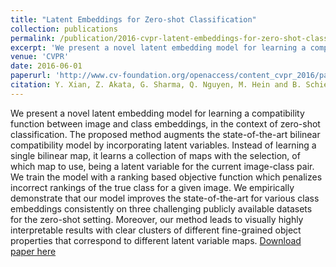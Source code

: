 ```yaml
---
title: "Latent Embeddings for Zero-shot Classification"
collection: publications
permalink: /publication/2016-cvpr-latent-embeddings-for-zero-shot-classification
excerpt: 'We present a novel latent embedding model for learning a compatibility function between image and class embeddings, in the context of zero-shot classification. The proposed method augments the state-of-the-art bilinear compatibility model by incorporating latent variables. Instead of learning a single bilinear map, it learns a collection of maps with the selection, of which map to use, being a latent variable for the current image-class pair. We train the model with a ranking based objective function which penalizes incorrect rankings of the true class for a given image. We empirically demonstrate that our model improves the state-of-the-art for various class embeddings consistently on three challenging publicly available datasets for the zero-shot setting. Moreover, our method leads to visually highly interpretable results with clear clusters of different fine-grained object properties that correspond to different latent variable maps.'
venue: 'CVPR'
date: 2016-06-01
paperurl: 'http://www.cv-foundation.org/openaccess/content_cvpr_2016/papers/Xian_Latent_Embeddings_for_CVPR_2016_paper.pdf'
citation: Y. Xian, Z. Akata, G. Sharma, Q. Nguyen, M. Hein and B. Schiele
---
```

We present a novel latent embedding model for learning a compatibility function between image and class embeddings, in the context of zero-shot classification. The proposed method augments the state-of-the-art bilinear compatibility model by incorporating latent variables. Instead of learning a single bilinear map, it learns a collection of maps with the selection, of which map to use, being a latent variable for the current image-class pair. We train the model with a ranking based objective function which penalizes incorrect rankings of the true class for a given image. We empirically demonstrate that our model improves the state-of-the-art for various class embeddings consistently on three challenging publicly available datasets for the zero-shot setting. Moreover, our method leads to visually highly interpretable results with clear clusters of different fine-grained object properties that correspond to different latent variable maps.
[Download paper here](http://www.cv-foundation.org/openaccess/content_cvpr_2016/papers/Xian_Latent_Embeddings_for_CVPR_2016_paper.pdf)

